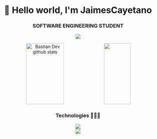 <div align="center">
<h1 align="center">👋 Hello world, I'm JaimesCayetano</h1>
<h3 align="center">SOFTWARE ENGINEERING STUDENT</h3>
  
[![](https://img.shields.io/badge/Linkedin-0a66c2)](https://www.linkedin.com/in/jaimescayetano)
</div>

<div align="center">  
  <img width="49%" height="195px" src="https://github-readme-stats.vercel.app/api?username=jaimescayetano&show_icons=true&count_private=true&hide_border=true&title_color=02D9F7FF&icon_color=02D9F7FF&text_color=c9d1d9&bg_color=0d1117" alt="Bastian Dev github stats" /> 
  
  <img width="41%" height="195px" src="https://github-readme-stats.vercel.app/api/top-langs/?username=jaimescayetano&layout=compact&hide_border=true&title_color=02D9F7FF&text_color=02D9F7FF&bg_color=0d1117" />
</div> 

<div align="center">
  <h3 align="center">Technologies 👨🏻‍💻</h3>
  <p align="center">
  <a href="https://skillicons.dev">
    <img src="https://skillicons.dev/icons?i=html,css,js,ts,py,php,mysql&perline=12" /> <br>
    <img src="https://skillicons.dev/icons?i=docker,laravel,git,linux&perline=12" />
  </a>
</p>
</div>
